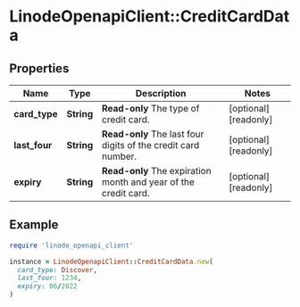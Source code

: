 # LinodeOpenapiClient::CreditCardData

## Properties

| Name | Type | Description | Notes |
| ---- | ---- | ----------- | ----- |
| **card_type** | **String** | __Read-only__ The type of credit card. | [optional][readonly] |
| **last_four** | **String** | __Read-only__ The last four digits of the credit card number. | [optional][readonly] |
| **expiry** | **String** | __Read-only__ The expiration month and year of the credit card. | [optional][readonly] |

## Example

```ruby
require 'linode_openapi_client'

instance = LinodeOpenapiClient::CreditCardData.new(
  card_type: Discover,
  last_four: 1234,
  expiry: 06/2022
)
```

